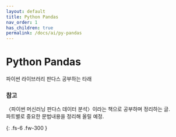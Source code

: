 ```yaml
---
layout: default
title: Python Pandas
nav_order: 1
has_children: true
permalink: /docs/ai/py-pandas
---
```


# Python Pandas

파이썬 라이브러리 판다스 공부하는 타래

### 참고

〈파이썬 머신러닝 판다스 데이터 분석〉이라는 책으로 공부하며 정리하는 글.<br>
파트별로 중요한 문법내용을 정리해 올릴 예정.


{: .fs-6 .fw-300 }
